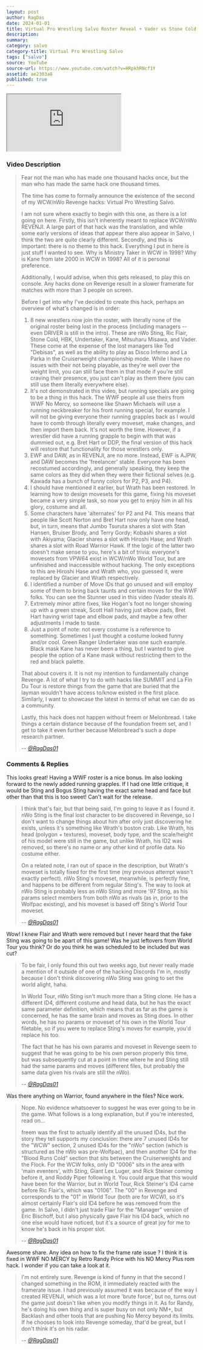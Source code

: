 ```yaml
---
layout: post
author: RagDas
date: 2024-01-01
title: Virtual Pro Wrestling Salvo Roster Reveal + Vader vs Stone Cold
description:
summary:
category: salvo
category-title: Virtual Pro Wrestling Salvo
tags: ["salvo"]
source: YouTube
source-url: https://www.youtube.com/watch?v=HRpkhRNcf1Y
assetid: ae2303a8
published: true
---
```



<div class="ratio ratio-16x9 w-75 mx-auto d-block">
  <iframe src="https://www.youtube.com/embed/HRpkhRNcf1Y" title="YouTube video" allowfullscreen></iframe>
</div>


### Video Description


> Fear not the man who has made one thousand hacks once, but the man who has made the same hack one thousand times.
>
> The time has come to formally announce the existence of the second of my WCW/nWo Revenge hacks: Virtual Pro Wrestling Salvo.
>
> I am not sure where exactly to begin with this one, as there is a lot going on here. Firstly, this isn't inherently meant to replace WCW/nWo REVENJI. A large part of that hack was the translation, and while some early versions of ideas that appear there also appear in Salvo, I think the two are quite clearly different. Secondly, and this is important: there is no theme to this hack. Everything I put in here is just stuff I wanted to see. Why is Ministry Taker in WCW in 1998? Why is Kane from late 2000 in WCW in 1998? All of it is personal preference.
>
> Additionally, I would advise, when this gets released, to play this on console. Any hacks done on Revenge result in a slower framerate for matches with more than 3 people on screen.
>
> Before I get into why I've decided to create this hack, perhaps an overview of what's changed is in order:
>
> 1. 8 new wrestlers now join the roster, with literally none of the original roster being lost in the process (including managers -- even DRIVER is still in the intro). These are nWo Sting, Ric Flair, Stone Cold, HBK, Undertaker, Kane, Mitsuharu Misawa, and Vader. These come at the expense of the lost managers like Ted "Debisas", as well as the ability to play as Disco Inferno and La Parka in the Cruiserweight championship mode. While I have no issues with their not being playable, as they're well over the weight limit, you can still face them in that mode if you're still craving their presence, you just can't play as them there (you can still use them literally everywhere else).
> 2. It's not demonstrated in this video, but running specials are going to be a thing in this hack. The WWF people all use theirs from WWF No Mercy, so someone like Shawn Michaels will use a running neckbreaker for his front running special, for example. I will not be giving everyone their running grapples back as I would have to comb through literally every moveset, make changes, and then import them back. It's not worth the time. However, if a wrestler did have a running grapple to begin with that was dummied out, e.g. Bret Hart or DDP, the final version of this hack will restore that functionality for those wrestlers only.
> 3. EWF and DAW, as in REVENJI, are no more. Instead, EWF is AJPW, and DAW becomes the 'freelancer' stable. Everyone has been recostumed accordingly, and generally speaking, they keep the same colors as they did when they were their fictional selves (e.g. Kawada has a bunch of funny colors for P2, P3, and P4).
> 4. I should have mentioned it earlier, but Wrath has been restored. In learning how to design movesets for this game, fixing his moveset became a very simple task, so now you get to enjoy him in all his glory, costume and all.
> 5. Some characters have 'alternates' for P2 and P4. This means that people like Scott Norton and Bret Hart now only have one head, but, in turn, means that Jumbo Tsuruta shares a slot with Stan Hansen, Bruiser Brody, and Terry Gordy; Kobashi shares a slot with Akiyama; Glacier shares a slot with Hiroshi Hase; and Wrath shares a slot with Road Warrior Hawk. If the logic of the latter two doesn't make sense to you, here's a bit of trivia: everyone's movesets from VPW64 exist in WCW/nWo World Tour, but are unfinished and inaccessible without hacking. The only exceptions to this are Hiroshi Hase and Wrath who, you guessed it, were replaced by Glacier and Wrath respectively.
> 6. I identified a number of Move IDs that go unused and will employ some of them to bring back taunts and certain moves for the WWF folks. You can see the Stunner used in this video (Vader steals it).
> 7. Extremely minor attire fixes, like Hogan's foot no longer showing up with a green streak, Scott Hall having just elbow pads, Bret Hart having wrist tape and elbow pads, and maybe a few other adjustments I made to taste.
> 8. Just a point of note: not every costume is a reference to something. Sometimes I just thought a costume looked funny and/or cool. Green Ranger Undertaker was one such example. Black mask Kane has never been a thing, but I wanted to give people the option of a Kane mask without restricting them to the red and black palette.
>
> That about covers it. It is not my intention to fundamentally change Revenge. A lot of what I try to do with hacks like SUMMIT and La Fin Du Tour is restore things from the game that are buried that the layman wouldn't have access to/know existed in the first place. Similarly, I want to showcase the latest in terms of what we can do as a community.
>
> Lastly, this hack does not happen without freem or Melonbread. I take things a certain distance because of the foundation freem set, and I get to take it even further because Melonbread's such a dope research partner.
>
> -- <cite>[@RagDas01](https://www.youtube.com/@RagDas01)</cite>

### Comments & Replies

This looks great! Having a WWF roster is a nice bonus. Im also looking forward to the newly added running grapples. If I had one little critique, it would be Sting and Bogus Sting having the exact same head and face but other than that this is too sweet! Can't wait for the release.

> I think that's fair, but that being said, I'm going to leave it as I found it. nWo Sting is the final lost character to be discovered in Revenge, so I don't want to change things about him after only just discovering he exists, unless it's something like Wrath's boston crab. Like Wrath, his head (polygon + textures), moveset, body type, and the scale/height of his model were still in the game, but unlike Wrath, his ID2 was removed, so there's no name or any other kind of profile data. No costume either.
>
> On a related note, I ran out of space in the description, but Wrath's moveset is totally fixed for the first time (my previous attempt wasn't exactly perfect). nWo Sting's moveset, meanwhile, is perfectly fine, and happens to be different from regular Sting's. The way to look at nWo Sting is probably less as nWo Sting and more '97 Sting, as his params select members from both nWo as rivals (as in, prior to the Wolfpac existing), and his moveset is based off Sting's World Tour moveset.
>
> -- <cite>[@RagDas01](https://www.youtube.com/@RagDas01)</cite>

Wow! I knew Flair and Wrath were removed but I never heard that the fake Sting was going to be apart of this game! Was he just leftovers from World Tour you think? Or do you think he was scheduled to be included but was cut?

> To be fair, I only found this out two weeks ago, but never really made a mention of it outside of one of the hacking Discords I'm in, mostly because I don't think discovering nWo Sting was going to set the world alight, haha.
>
> In World Tour, nWo Sting isn't much more than a Sting clone. He has a different ID4, different costume and head data, but he has the exact same parameter definition, which means that as far as the game is concerned, he has the same brain and moves as Sting does. In other words, he has no params or moveset of his own in the World Tour filetable, so if you were to replace Sting's moves for example, you'd replace his too.
>
> The fact that he has his own params and moveset in Revenge seem to suggest that he was going to be his own person properly this time, but was subsequently cut at a point in time where he and Sting still had the same params and moves (different files, but probably the same data given his rivals are still the nWo).
>
> -- <cite>[@RagDas01](https://www.youtube.com/@RagDas01)</cite>


Was there anything on Warrior, found anywhere in the files? Nice work.

> Nope. No evidence whatsoever to suggest he was ever going to be in the game. What follows is a long explanation, but if you're interested, read on...
>
> freem was the first to actually identify all the unused ID4s, but the story they tell supports my conclusion: there are 7 unused ID4s for the "WCW" section, 2 unused ID4s for the "nWo" section (which is structured as the nWo was pre-Wolfpac), and then another ID4 for the "Blood Runs Cold" section that sits between the Cruiserweights and the Flock. For the WCW folks, only ID "0006" sits in the area with 'main eventers', with Sting, Giant Lex Luger, and Rick Steiner coming before it, and Roddy Piper following it. You could argue that this would have been for the Warrior, but in World Tour, Rick Steiner's ID4 came before Ric Flair's, which was "0106". The "00" in Revenge and corresponds to the "01" in World Tour (both are for WCW), so it's almost certainly Flair's old ID4 before he was removed from the game. In Salvo, I didn't just trade Flair for the "Manager" version of Eric Bischoff, but I also physically gave Flair his ID4 back, which no one else would have noticed, but it's a source of great joy for me to know he's back in his proper slot.
>
> -- <cite>[@RagDas01](https://www.youtube.com/@RagDas01)</cite>


Awesome share. Any idea on how to fix the frame rate issue ? I think it is fixed in WWF NO MERCY by Retro Randy Price with his NO Mercy Plus rom hack. I wonder if you can take a look at it.


> I'm not entirely sure. Revenge is kind of funny in that the second I changed something in the ROM, it immediately reacted with the framerate issue. I had previously assumed it was because of the way I created REVENJI, which was a lot more 'brute force', but no, turns out the game just doesn't like when you modify things in it. As for Randy, he's doing his own thing and is super busy on not only NM+, but Backlash and other tools that are pushing No Mercy beyond its limits. If he chooses to look into Revenge someday, that'd be great, but I don't think it's on his radar.
>
> -- <cite>[@RagDas01](https://www.youtube.com/@RagDas01)</cite>
